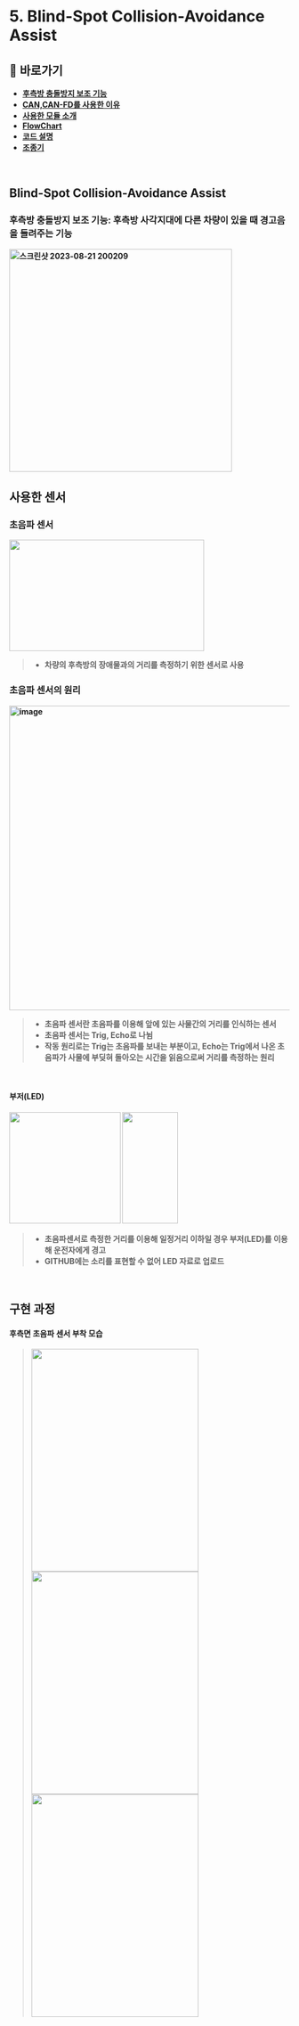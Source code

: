 # 5. Blind-Spot Collision-Avoidance Assist

## **📗 바로가기**

<b>

- [후측방 충돌방지 보조 기능](#blind-spot-collision-avoidance-assist)
- [CAN,CAN-FD를 사용한 이유](#사용-이유)
- [사용한 모듈 소개](#사용-모듈)
- [FlowChart](#flow-chart)
- [코드 설명](#코드-부분)
- [조종기](#조종기-구현)

<br/>

## **Blind-Spot Collision-Avoidance Assist**
### 후측방 충돌방지 보조 기능: 후측방 사각지대에 다른 차량이 있을 때 경고음을 들려주는 기능
<img width="400" alt="스크린샷 2023-08-21 200209" src="https://github.com/qkcvb110/Portfolio/assets/121782690/7dba4fa1-de90-432f-b4f2-cc7433a50240">

## **사용한 센서**
### **초음파 센서**
<img src="https://github.com/qkcvb110/Portfolio/assets/121782690/c48a83d8-6d87-4685-8cce-663bbd5ef7c1" width="350" height="200"/>

> - 차량의 후측방의 장애물과의 거리를 측정하기 위한 센서로 사용
### **초음파 센서의 원리**
<img width="547" alt="image" src="https://github.com/qkcvb110/Portfolio/assets/121782690/9f79e3d2-4db6-4411-9fb0-7ff11ea0fe6d">

> - 초음파 센서란 초음파를 이용해 앞에 있는 사물간의 거리를 인식하는 센서
> - 초음파 센서는 Trig, Echo로 나뉨
> - 작동 원리로는 Trig는 초음파를 보내는 부분이고, Echo는 Trig에서 나온 초음파가 사물에 부딪혀 돌아오는 시간을 읽음으로써 거리를 측정하는 원리

<br/>

#### **부저(LED)**

<img src="https://github.com/qkcvb110/Portfolio/assets/121782690/dd24b98c-69e6-4768-aaab-9fde7b29cf26" width="200" height="200"/>
<img src="https://github.com/qkcvb110/Portfolio/assets/121782690/aae0fab5-ae22-49d8-bdb4-f9515fb705f4" width="100" height="200"/>

> - 초음파센서로 측정한 거리를 이용해 일정거리 이하일 경우 부저(LED)를 이용해 운전자에게 경고
> - GITHUB에는 소리를 표현할 수 없어 LED 자료로 업로드

<br/>

## **구현 과정**
#### **후측면 초음파 센서 부착 모습**

> 
> <img src="https://github.com/qkcvb110/Portfolio/assets/121782690/1b345b4a-867b-4a61-aace-a672f441fa3e" width="300" height="400"/> <img src="https://github.com/qkcvb110/Portfolio/assets/121782690/40b30eea-344d-4474-af3e-52f0622c4878" width="300" height="400"/> <img src="https://github.com/qkcvb110/Portfolio/assets/121782690/f6496ba3-8ade-4fc1-994e-c4b32bd94941" width="300" height="400"/>

<br/>


